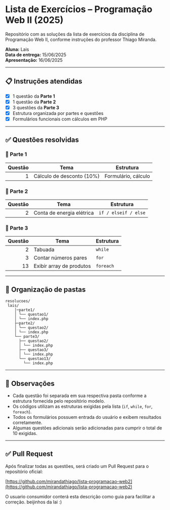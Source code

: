 # Lista de Exercícios – Programação Web II (2025)

Repositório com as soluções da lista de exercícios da disciplina de Programação Web II, conforme instruções do professor Thiago Miranda.

**Aluna:** Lais  
**Data de entrega:** 15/06/2025  
**Apresentação:** 16/06/2025

---

## 📋 Instruções atendidas

- [x] 1 questão da **Parte 1**
- [x] 1 questão da **Parte 2** 
- [x] 3 questões da **Parte 3** 
- [x] Estrutura organizada por partes e questões
- [x] Formulários funcionais com cálculos em PHP

---

## ✅ Questões resolvidas

### 📂 Parte 1
| Questão | Tema                         | Estrutura         |
|--------:|------------------------------|-------------------|
| 1       | Cálculo de desconto (10%)    | Formulário, cálculo |

### 📂 Parte 2
| Questão | Tema                             | Estrutura         |
|--------:|----------------------------------|-------------------|
| 2       | Conta de energia elétrica        | `if / elseif / else` |

### 📂 Parte 3
| Questão | Tema                              | Estrutura    |
|--------:|-----------------------------------|--------------|
| 2       | Tabuada                           | `while`      |
| 3       | Contar números pares              | `for`        |
| 13      | Exibir array de produtos          | `foreach`    |

---

## 📁 Organização de pastas

```
resolucoes/
 lais/
    │─parte1/
    │ └── questao1/
    │ └── index.php
    ├─parte2/
    │ └── questao2/
    │ └── index.php
    └── parte3/
      ├── questao2/
      │ └── index.php
      ├── questao3/
      │ └── index.php
      └── questao13/
        └── index.php
```

---

## 📝 Observações

- Cada questão foi separada em sua respectiva pasta conforme a estrutura fornecida pelo repositório modelo.
- Os códigos utilizam as estruturas exigidas pela lista (`if`, `while`, `for`, `foreach`).
- Todos os formulários possuem entrada do usuário e exibem resultados corretamente.
- Algumas questões adicionais serão adicionadas para cumprir o total de 10 exigidas.

---

## ✅ Pull Request

Após finalizar todas as questões, será criado um Pull Request para o repositório oficial:

[https://github.com/mirandathiago/lista-programacao-web2](https://github.com/mirandathiago/lista-programacao-web2)

O usuario consumidor conterá esta descrição como guia para facilitar a correção. beijinhos da lai :)

